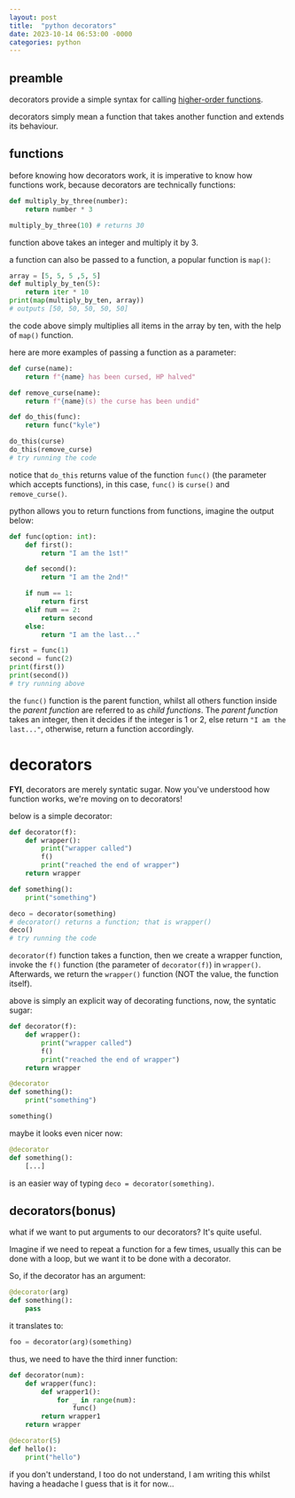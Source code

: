 ```yaml
---
layout: post
title:  "python decorators"
date: 2023-10-14 06:53:00 -0000
categories: python
---
```


## preamble

decorators provide a simple syntax for calling [higher-order functions](http://en.wikipedia.org/wiki/Higher-order_function).

decorators simply mean a function that takes another function and extends its behaviour.

## functions

before knowing how decorators work, it is imperative to know how functions work, because decorators are technically functions:

```py
def multiply_by_three(number):
    return number * 3

multiply_by_three(10) # returns 30
```

function above takes an integer and multiply it by 3.

a function can also be passed to a function, a popular function is `map()`:

```py
array = [5, 5, 5 ,5, 5]
def multiply_by_ten(5):
    return iter * 10
print(map(multiply_by_ten, array))
# outputs [50, 50, 50, 50, 50]
```

the code above simply multiplies all items in the array by ten, with the help of `map()` function.

here are more examples of passing a function as a parameter:

```py
def curse(name):
    return f"{name} has been cursed, HP halved"

def remove_curse(name):
    return f"{name}(s) the curse has been undid"

def do_this(func):
    return func("kyle")

do_this(curse)
do_this(remove_curse)
# try running the code
```

notice that `do_this` returns value of the function `func()` (the parameter which accepts functions), in this case, `func()` is `curse()`
and `remove_curse()`.

python allows you to return functions from functions, imagine the output below:

```py
def func(option: int):
    def first():
        return "I am the 1st!"

    def second():
        return "I am the 2nd!"

    if num == 1:
        return first
    elif num == 2:
        return second
    else:
        return "I am the last..."

first = func(1)
second = func(2)
print(first())
print(second())
# try running above
```

the `func()` function is the parent function, whilst all others function inside the *parent function* are referred to as *child functions*. The *parent function* takes an integer, then it decides if the integer is 1 or 2, else return `"I am the last..."`, otherwise, return a function accordingly.

# decorators

**FYI**, decorators are merely syntatic sugar. Now you've understood how function works, we're moving on to decorators!

below is a simple decorator:
```py
def decorator(f):
    def wrapper():
        print("wrapper called")
        f()
        print("reached the end of wrapper")
    return wrapper

def something():
    print("something")

deco = decorator(something)
# decorator() returns a function; that is wrapper()
deco()
# try running the code
```

`decorator(f)` function takes a function, then we create a wrapper function, invoke the `f()` function (the parameter of `decorator(f)`) in `wrapper()`. Afterwards, we return the `wrapper()` function (NOT the value, the function itself).

above is simply an explicit way of decorating functions, now, the syntatic sugar:

```py
def decorator(f):
    def wrapper():
        print("wrapper called")
        f()
        print("reached the end of wrapper")
    return wrapper

@decorator
def something():
    print("something")

something()
```

maybe it looks even nicer now:

```py
@decorator
def something():
    [...]
```

is an easier way of typing `deco = decorator(something)`.

## decorators(bonus)

what if we want to put arguments to our decorators? It's quite useful.

Imagine if we need to repeat a function for a few times, usually this can be done with a loop, but we want it to be done with a decorator.

So, if the decorator has an argument:

```py
@decorator(arg)
def something():
    pass
```

it translates to:

```py
foo = decorator(arg)(something)
```

thus, we need to have the third inner function:

```py
def decorator(num):
    def wrapper(func):
        def wrapper1():
            for _ in range(num):
                func()
        return wrapper1
    return wrapper

@decorator(5)
def hello():
    print("hello")
```

if you don't understand, I too do not understand, I am writing this whilst having a headache I guess that is it for now...